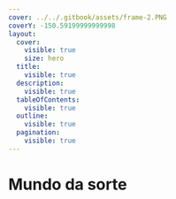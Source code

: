 ```yaml
---
cover: ../../.gitbook/assets/frame-2.PNG
coverY: -150.59199999999998
layout:
  cover:
    visible: true
    size: hero
  title:
    visible: true
  description:
    visible: true
  tableOfContents:
    visible: true
  outline:
    visible: true
  pagination:
    visible: true
---
```


# Mundo da sorte

